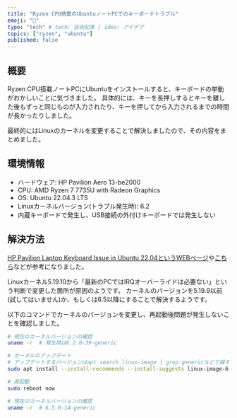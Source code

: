 ```yaml
---
title: "Ryzen CPU搭載のUbuntuノートPCでのキーボードトラブル"
emoji: "💭"
type: "tech" # tech: 技術記事 / idea: アイデア
topics: ["ryzen", "ubuntu"]
published: false
---
```


## 概要

Ryzen CPU搭載ノートPCにUbuntuをインストールすると、キーボードの挙動がおかしいことに気づきました。
具体的には、キーを長押しするとキーを離した後もずっと同じものが入力されたり、キーを押してから入力されるまでの時間が長かったりしました。

最終的にはLinuxのカーネルを変更することで解決しましたので、その内容をまとめました。


## 環境情報

- ハードウェア: HP Pavilion Aero 13-be2000
- CPU: AMD Ryzen 7 7735U with Radeon Graphics
- OS: Ubuntu 22.04.3 LTS
- Linuxカーネルバージョン(トラブル発生時): 6.2
- 内蔵キーボードで発生し、USB接続の外付けキーボードでは発生しない


## 解決方法

[HP Pavilion Laptop Keyboard Issue in Ubuntu 22.04というWEBページ](https://askubuntu.com/questions/1476206/hp-pavilion-laptop-keyboard-issue-in-ubuntu-22-04)や[こちら](https://bbs.archlinux.org/viewtopic.php?id=285327)などが参考になりました。

Linuxカーネル5.19.10から「最新のPCではIRQオーバーライドは必要ない」という判断で変更した箇所が原因のようです。
カーネルのバージョンを5.19.9以前(試してはいません)か、もしくは6.5以降にすることで解決するようです。

以下のコマンドでカーネルのバージョンを変更し、再起動後問題が発生しないことを確認しました。

```bash
# 現在のカーネルバージョンの確認
uname -r  # 発生時は6.2.0-39-generic

# カーネルのアップデート
# アップデートするバージョンはapt search linux-image | grep genericなどで探す
sudo apt install --install-recommends --install-suggests linux-image-6.5.0-14-generic

# 再起動
sudo reboot now

# 現在のカーネルバージョンの確認
uname -r  # 6.5.0-14-generic
```
